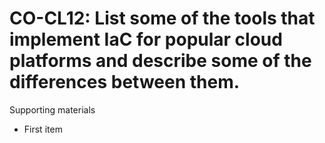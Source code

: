 # CO-CL12:  	List some of the tools that implement IaC for popular cloud platforms and describe some of the differences between them.	 

Supporting materials

* First item